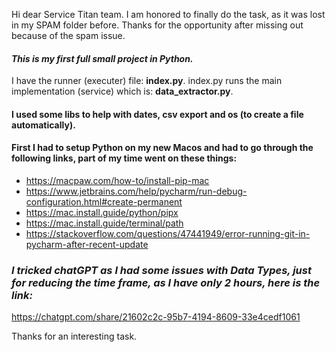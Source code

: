 Hi dear Service Titan team. I am honored to finally do the task, as it was lost in my SPAM folder before.
Thanks for the opportunity after missing out because of the spam issue.

#### *This is my first full small project in Python.*

I have the runner (executer) file: **index.py**.
index.py runs the main implementation (service) which is: **data_extractor.py**.

#### I used some libs to help with dates, csv export and os (to create a file automatically).


#### First I had to setup Python on my new Macos and had to go through the following links, part of my time went on these things:

- https://macpaw.com/how-to/install-pip-mac
- https://www.jetbrains.com/help/pycharm/run-debug-configuration.html#create-permanent
- https://mac.install.guide/python/pipx
- https://mac.install.guide/terminal/path
- https://stackoverflow.com/questions/47441949/error-running-git-in-pycharm-after-recent-update


### ***I tricked chatGPT as I had some issues with Data Types, just for reducing the time frame, as I have only 2 hours, here is the link:***
https://chatgpt.com/share/21602c2c-95b7-4194-8609-33e4cedf1061

Thanks for an interesting task.


